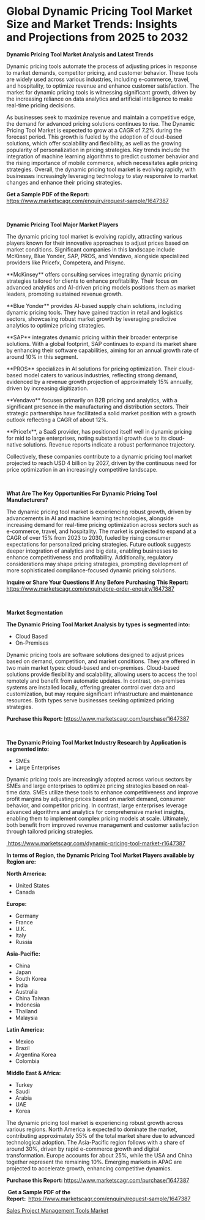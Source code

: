 <p><h1>Global Dynamic Pricing Tool Market Size and Market Trends: Insights and Projections from 2025 to 2032</h1></p><p><strong>Dynamic Pricing Tool Market Analysis and Latest Trends</strong></p>
<p><p>Dynamic pricing tools automate the process of adjusting prices in response to market demands, competitor pricing, and customer behavior. These tools are widely used across various industries, including e-commerce, travel, and hospitality, to optimize revenue and enhance customer satisfaction. The market for dynamic pricing tools is witnessing significant growth, driven by the increasing reliance on data analytics and artificial intelligence to make real-time pricing decisions.</p><p>As businesses seek to maximize revenue and maintain a competitive edge, the demand for advanced pricing solutions continues to rise. The Dynamic Pricing Tool Market is expected to grow at a CAGR of 7.2% during the forecast period. This growth is fueled by the adoption of cloud-based solutions, which offer scalability and flexibility, as well as the growing popularity of personalization in pricing strategies. Key trends include the integration of machine learning algorithms to predict customer behavior and the rising importance of mobile commerce, which necessitates agile pricing strategies. Overall, the dynamic pricing tool market is evolving rapidly, with businesses increasingly leveraging technology to stay responsive to market changes and enhance their pricing strategies.</p></p>
<p><strong>Get a Sample PDF of the Report:&nbsp;</strong> <a href="https://www.marketscagr.com/enquiry/request-sample/1647387?utm_campaign=2565&utm_medium=2&utm_source=Github&utm_content=ia&utm_term=10032025&utm_id=dynamic-pricing-tool">https://www.marketscagr.com/enquiry/request-sample/1647387</a></p>
<p>&nbsp;</p>
<p><strong>Dynamic Pricing Tool Major Market Players</strong></p>
<p><p>The dynamic pricing tool market is evolving rapidly, attracting various players known for their innovative approaches to adjust prices based on market conditions. Significant companies in this landscape include McKinsey, Blue Yonder, SAP, PROS, and Vendavo, alongside specialized providers like Pricefx, Competera, and Prisync.</p><p>**McKinsey** offers consulting services integrating dynamic pricing strategies tailored for clients to enhance profitability. Their focus on advanced analytics and AI-driven pricing models positions them as market leaders, promoting sustained revenue growth.</p><p>**Blue Yonder** provides AI-based supply chain solutions, including dynamic pricing tools. They have gained traction in retail and logistics sectors, showcasing robust market growth by leveraging predictive analytics to optimize pricing strategies.</p><p>**SAP** integrates dynamic pricing within their broader enterprise solutions. With a global footprint, SAP continues to expand its market share by enhancing their software capabilities, aiming for an annual growth rate of around 10% in this segment.</p><p>**PROS** specializes in AI solutions for pricing optimization. Their cloud-based model caters to various industries, reflecting strong demand, evidenced by a revenue growth projection of approximately 15% annually, driven by increasing digitization.</p><p>**Vendavo** focuses primarily on B2B pricing and analytics, with a significant presence in the manufacturing and distribution sectors. Their strategic partnerships have facilitated a solid market position with a growth outlook reflecting a CAGR of about 12%.</p><p>**Pricefx**, a SaaS provider, has positioned itself well in dynamic pricing for mid to large enterprises, noting substantial growth due to its cloud-native solutions. Revenue reports indicate a robust performance trajectory.</p><p>Collectively, these companies contribute to a dynamic pricing tool market projected to reach USD 4 billion by 2027, driven by the continuous need for price optimization in an increasingly competitive landscape.</p></p>
<p>&nbsp;</p>
<p><strong>What Are The Key Opportunities For Dynamic Pricing Tool Manufacturers?</strong></p>
<p><p>The dynamic pricing tool market is experiencing robust growth, driven by advancements in AI and machine learning technologies, alongside increasing demand for real-time pricing optimization across sectors such as e-commerce, travel, and hospitality. The market is projected to expand at a CAGR of over 15% from 2023 to 2030, fueled by rising consumer expectations for personalized pricing strategies. Future outlook suggests deeper integration of analytics and big data, enabling businesses to enhance competitiveness and profitability. Additionally, regulatory considerations may shape pricing strategies, prompting development of more sophisticated compliance-focused dynamic pricing solutions.</p></p>
<p><strong>Inquire or Share Your Questions If Any Before Purchasing This Report:</strong> <a href="https://www.marketscagr.com/enquiry/pre-order-enquiry/1647387?utm_campaign=2565&utm_medium=2&utm_source=Github&utm_content=ia&utm_term=10032025&utm_id=dynamic-pricing-tool">https://www.marketscagr.com/enquiry/pre-order-enquiry/1647387</a></p>
<p>&nbsp;</p>
<p><strong>Market Segmentation</strong></p>
<p><strong>The Dynamic Pricing Tool Market Analysis by types is segmented into:</strong></p>
<p><ul><li>Cloud Based</li><li>On-Premises</li></ul></p>
<p><p>Dynamic pricing tools are software solutions designed to adjust prices based on demand, competition, and market conditions. They are offered in two main market types: cloud-based and on-premises. Cloud-based solutions provide flexibility and scalability, allowing users to access the tool remotely and benefit from automatic updates. In contrast, on-premises systems are installed locally, offering greater control over data and customization, but may require significant infrastructure and maintenance resources. Both types serve businesses seeking optimized pricing strategies.</p></p>
<p><strong>Purchase this Report:&nbsp;</strong><a href="https://www.marketscagr.com/purchase/1647387?utm_campaign=2565&utm_medium=2&utm_source=Github&utm_content=ia&utm_term=10032025&utm_id=dynamic-pricing-tool">https://www.marketscagr.com/purchase/1647387</a></p>
<p>&nbsp;</p>
<p><strong>The Dynamic Pricing Tool Market Industry Research by Application is segmented into:</strong></p>
<p><ul><li>SMEs</li><li>Large Enterprises</li></ul></p>
<p><p>Dynamic pricing tools are increasingly adopted across various sectors by SMEs and large enterprises to optimize pricing strategies based on real-time data. SMEs utilize these tools to enhance competitiveness and improve profit margins by adjusting prices based on market demand, consumer behavior, and competitor pricing. In contrast, large enterprises leverage advanced algorithms and analytics for comprehensive market insights, enabling them to implement complex pricing models at scale. Ultimately, both benefit from improved revenue management and customer satisfaction through tailored pricing strategies.</p></p>
<p><a href="https://www.marketscagr.com/dynamic-pricing-tool-market-r1647387?utm_campaign=2565&utm_medium=2&utm_source=Github&utm_content=ia&utm_term=10032025&utm_id=dynamic-pricing-tool">&nbsp;https://www.marketscagr.com/dynamic-pricing-tool-market-r1647387</a></p>
<p><strong>In terms of Region, the Dynamic Pricing Tool Market Players available by Region are:</strong></p>
<p>
    <p> <strong> North America: </strong>
        <ul>
            <li>United States</li>
            <li>Canada</li>
        </ul>
        </p> 
    <p> <strong> Europe: </strong>
        <ul>
            <li>Germany</li>
            <li>France</li>
            <li>U.K.</li>
            <li>Italy</li>
            <li>Russia</li>
        </ul>
        </p> 
    <p> <strong> Asia-Pacific: </strong>
        <ul>
            <li>China</li>
            <li>Japan</li>
            <li>South Korea</li>
            <li>India</li>
            <li>Australia</li>
            <li>China Taiwan</li>
            <li>Indonesia</li>
            <li>Thailand</li>
            <li>Malaysia</li>
        </ul>
        </p> 
    <p> <strong> Latin America: </strong>
        <ul>
            <li>Mexico</li>
            <li>Brazil</li>
            <li>Argentina Korea</li>
            <li>Colombia</li>
        </ul>
        </p> 
    <p> <strong> Middle East & Africa: </strong>
        <ul>
            <li>Turkey</li>
            <li>Saudi</li>
            <li>Arabia</li>
            <li>UAE</li>
            <li>Korea</li>
        </ul>
    </p>
    </p>
<p><p>The dynamic pricing tool market is experiencing robust growth across various regions. North America is expected to dominate the market, contributing approximately 35% of the total market share due to advanced technological adoption. The Asia-Pacific region follows with a share of around 30%, driven by rapid e-commerce growth and digital transformation. Europe accounts for about 25%, while the USA and China together represent the remaining 10%. Emerging markets in APAC are projected to accelerate growth, enhancing competitive dynamics.</p></p>
<p><strong>Purchase this Report: </strong><a href="https://www.marketscagr.com/purchase/1647387?utm_campaign=2565&utm_medium=2&utm_source=Github&utm_content=ia&utm_term=10032025&utm_id=dynamic-pricing-tool">https://www.marketscagr.com/purchase/1647387</a></p>
<p>&nbsp;<strong>Get a Sample PDF of the Report:&nbsp;&nbsp;</strong><a href="https://www.marketscagr.com/enquiry/request-sample/1647387?utm_campaign=2565&utm_medium=2&utm_source=Github&utm_content=ia&utm_term=10032025&utm_id=dynamic-pricing-tool">https://www.marketscagr.com/enquiry/request-sample/1647387</a></p>
<p><strong></strong></p>
<p><p><a href="https://github.com/shirleenfraker87/Market-Research-Report-List-1/blob/main/sales-project-management-tools-market.md?utm_campaign=2565&utm_medium=2&utm_source=Github&utm_content=ia&utm_term=10032025&utm_id=dynamic-pricing-tool">Sales Project Management Tools Market</a></p></p>